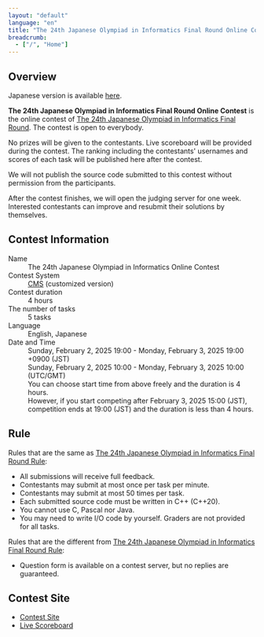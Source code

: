 ```yaml
---
layout: "default"
language: "en"
title: "The 24th Japanese Olympiad in Informatics Final Round Online Contest"
breadcrumb:
  - ["/", "Home"]
---
```


## Overview

Japanese version is available [here](./index.html).

**The 24th Japanese Olympiad in Informatics Final Round Online Contest** is the online contest of [The 24th Japanese Olympiad in Informatics Final Round](https://www.ioi-jp.org/joi/2024/2025-ho-outline).
The contest is open to everybody.

No prizes will be given to the contestants. Live scoreboard will be provided during the contest. The ranking including the contestants' usernames and scores of each task will be published here after the contest.

We will not publish the source code submitted to this contest without permission from the participants.

After the contest finishes, we will open the judging server for one week. Interested contestants can improve and resubmit their solutions by themselves.

## Contest Information

<dl>
  <dt>Name</dt>
    <dd>The 24th Japanese Olympiad in Informatics Online Contest</dd>

  <dt>Contest System</dt>
  <dd>
  <a href="https://github.com/cms-dev/cms/">CMS</a> (customized version)
  </dd>

  <dt>Contest duration</dt>
  <dd>4 hours</dd>

  <dt>The number of tasks</dt>
  <dd>5 tasks</dd>

  <dt>Language</dt>
  <dd>English, Japanese</dd>

  <dt>Date and Time</dt>
  <dd>Sunday, February 2, 2025 19:00 - Monday, February 3, 2025 19:00 +0900 (JST)</dd>
  <dd>Sunday, February 2, 2025 10:00 - Monday, February 3, 2025 10:00 (UTC/GMT)</dd>

  <dd>You can choose start time from above freely and the duration is 4 hours.</dd>
  <dd>However, if you start competing after February 3, 2025 15:00 (JST), competition ends at 19:00 (JST) and the duration is less than 4 hours.</dd>
</dl>

## Rule

Rules that are the same as [The 24th Japanese Olympiad in Informatics Final Round Rule](https://www.ioi-jp.org/joi/2024/2025-ho-outline#OV):

- All submissions will receive full feedback.
- Contestants may submit at most once per task per minute.
- Contestants may submit at most 50 times per task.
- Each submitted source code must be written in C++ (C++20).
- You cannot use C, Pascal nor Java.
- You may need to write I/O code by yourself. Graders are not provided for all tasks.

Rules that are the different from [The 24th Japanese Olympiad in Informatics Final Round Rule](https://www.ioi-jp.org/joi/2024/2025-ho-outline#OV):

- Question form is available on a contest server, but no replies are guaranteed.

## Contest Site

- [Contest Site](https://cms.ioi-jp.org)
- [Live Scoreboard](https://ranking.cms.ioi-jp.org/Ranking.html)